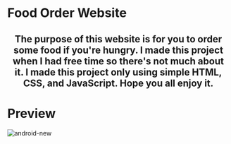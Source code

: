 # Food Order Website 

<center>

## The purpose of this website is for you to order some food if you're hungry. I made this project when I had free time so there's not much about it. I made this project only using simple HTML, CSS, and JavaScript. Hope you all enjoy it.

</center>

  # Preview 
  
  <img src="[https://i.ibb.co/BNRB8s9/android-new.png](https://scontent.cdninstagram.com/v/t51.29350-15/434557853_389884697181240_5912999869308949265_n.jpg?stp=dst-jpg_e15&efg=eyJ2ZW5jb2RlX3RhZyI6ImltYWdlX3VybGdlbi4xMDgweDEwODAuc2RyIn0&_nc_ht=scontent.cdninstagram.com&_nc_cat=100&_nc_ohc=tJO1zlv2wEcAX83_0yp&edm=APs17CUBAAAA&ccb=7-5&ig_cache_key=MzMzMzk4NzExMDMzMTA5NDU1MQ%3D%3D.2-ccb7-5&oh=00_AfBSzhJia81TbdZh5U1NscRHEYRK6TkeLrNQbjdGenJ_7Q&oe=6609F32C&_nc_sid=10d13b)" alt="android-new" border="0"/>
